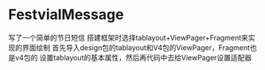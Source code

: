 # FestvialMessage
写了一个简单的节日短信
搭建框架时选择tablayout+ViewPager+Fragment来实现的界面绘制
首先导入design包的tablayout和V4包的ViewPager，Fragment也是v4包的
设置tablayout的基本属性，然后再代码中去给ViewPager设置适配器 
